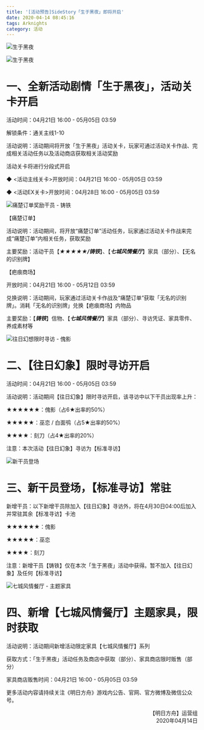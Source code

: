 ```yaml
---
title: '[活动预告]SideStory「生于黑夜」即将开启'
date: 2020-04-14 08:45:16
tags: Arknights
category: 活动
---
```


![生于黑夜](https://ak.hypergryph.com/upload/images/20200414/3a38a31a260bd186d7d8f3df90ee8ee1.jpg)

<!-- more -->

![生于黑夜](https://ak.hypergryph.com/upload/images/20200414/3a38a31a260bd186d7d8f3df90ee8ee1.jpg)

# 一、全新活动剧情「生于黑夜」，活动关卡开启

活动时间：04月21日 16:00 - 05月05日 03:59

解锁条件：通关主线1-10

活动说明：活动期间将开放「生于黑夜」活动关卡，玩家可通过活动关卡作战、完成相关活动任务以及活动商店获取相关活动奖励

活动关卡将进行分段式开启

◆ <活动主线关卡>开放时间：04月21日 16:00 - 05月05日 03:59

◆ <活动EX关卡>开放时间：04月28日 16:00 - 05月05日 03:59

![痛楚订单奖励干员 - 铸铁](https://ak-fs.hypergryph.com/announce/images/20200414/74b1caa3005bdbe563be2c7eab435ed6.jpg)

【痛楚订单】

活动说明：活动期间，将开放“痛楚订单”活动任务，玩家通过活动关卡作战来完成“痛楚订单”内相关任务，获取奖励

主要奖励：活动干员【***★★★★★/铸铁***】、【***七城风情餐厅***】家具（部分）、【无名的识别牌】

【疤痕商场】

开放时间：04月21日 16:00 - 05月12日 03:59

兑换说明：活动期间，玩家通过活动关卡作战及“痛楚订单”获取「无名的识别牌」。消耗「无名的识别牌」兑换【疤痕商场】内物品

主要奖励：【***铸铁***】信物、【***七城风情餐厅***】家具（部分）、寻访凭证、家具零件、养成素材等

![往日幻想限时寻访 - 傀影](https://ak-fs.hypergryph.com/announce/images/20200414/62eff3f6b7a690c290e0bf2f462d543e.jpg)

# 二、【往日幻象】限时寻访开启

活动时间：04月21日 16:00 - 05月05日 03:59

活动说明：活动期间【往日幻象】限时寻访开启，该寻访中以下干员出现率上升：

★★★★★★：傀影（占6★出率的50%）

★★★★★：巫恋 / 白面鸮（占5★出率的50%）

★★★★：刻刀（占4★出率的20%）

注意：本次活动【往日幻象】寻访为【标准寻访】

![新干员登场](https://ak-fs.hypergryph.com/announce/images/20200414/a2da8a8908bde08640119a2dacee970f.jpg)

# 三、新干员登场，【标准寻访】常驻

新增干员：以下新增干员除加入【往日幻象】寻访外，将在4月30日04:00后加入并常驻其余【标准寻访】卡池

★★★★★★：傀影

★★★★★：巫恋

★★★★：刻刀

注意：新增干员【铸铁】仅在本次「生于黑夜」活动中获得。暂不加入【往日幻象】及任何【标准寻访】

![七城风情餐厅 - 主题家具](https://ak-fs.hypergryph.com/announce/images/20200414/ce9508d2592777e2f0cb92f4e6144afa.jpg)

# 四、新增【七城风情餐厅】主题家具，限时获取

活动说明：活动期间新增活动限定家具【七城风情餐厅】系列

获取方式：「生于黑夜」活动任务及商店中获取（部分）、家具商店限时贩售（部分）

家具商店贩售时间：04月21日 16:00 - 05月05日 03:59



更多活动内容请持续关注《明日方舟》游戏内公告、官网、官方微博及微信公众号。

<p style="text-align: right">【明日方舟】运营组<br />2020年04月14日</p>